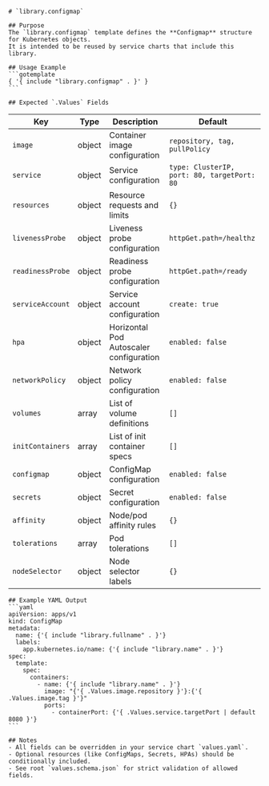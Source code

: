     # `library.configmap`

    ## Purpose
    The `library.configmap` template defines the **Configmap** structure for Kubernetes objects.
    It is intended to be reused by service charts that include this library.

    ## Usage Example
    ```gotemplate
    { '{ include "library.configmap" . }' }
    ```

    ## Expected `.Values` Fields

| Key              | Type   | Description                             | Default                                     |
| ---------------- | ------ | --------------------------------------- | ------------------------------------------- |
| `image`          | object | Container image configuration           | `repository, tag, pullPolicy`               |
| `service`        | object | Service configuration                   | `type: ClusterIP, port: 80, targetPort: 80` |
| `resources`      | object | Resource requests and limits            | `{}`                                        |
| `livenessProbe`  | object | Liveness probe configuration            | `httpGet.path=/healthz`                     |
| `readinessProbe` | object | Readiness probe configuration           | `httpGet.path=/ready`                       |
| `serviceAccount` | object | Service account configuration           | `create: true`                              |
| `hpa`            | object | Horizontal Pod Autoscaler configuration | `enabled: false`                            |
| `networkPolicy`  | object | Network policy configuration            | `enabled: false`                            |
| `volumes`        | array  | List of volume definitions              | `[]`                                        |
| `initContainers` | array  | List of init container specs            | `[]`                                        |
| `configmap`      | object | ConfigMap configuration                 | `enabled: false`                            |
| `secrets`        | object | Secret configuration                    | `enabled: false`                            |
| `affinity`       | object | Node/pod affinity rules                 | `{}`                                        |
| `tolerations`    | array  | Pod tolerations                         | `[]`                                        |
| `nodeSelector`   | object | Node selector labels                    | `{}`                                        |

    ## Example YAML Output
    ```yaml
    apiVersion: apps/v1
    kind: ConfigMap
    metadata:
      name: {'{ include "library.fullname" . }'}
      labels:
        app.kubernetes.io/name: {'{ include "library.name" . }'}
    spec:
      template:
        spec:
          containers:
            - name: {'{ include "library.name" . }'}
              image: "{'{ .Values.image.repository }'}:{'{ .Values.image.tag }'}"
              ports:
                - containerPort: {'{ .Values.service.targetPort | default 8080 }'}
    ```

    ## Notes
    - All fields can be overridden in your service chart `values.yaml`.
    - Optional resources (like ConfigMaps, Secrets, HPAs) should be conditionally included.
    - See root `values.schema.json` for strict validation of allowed fields.
